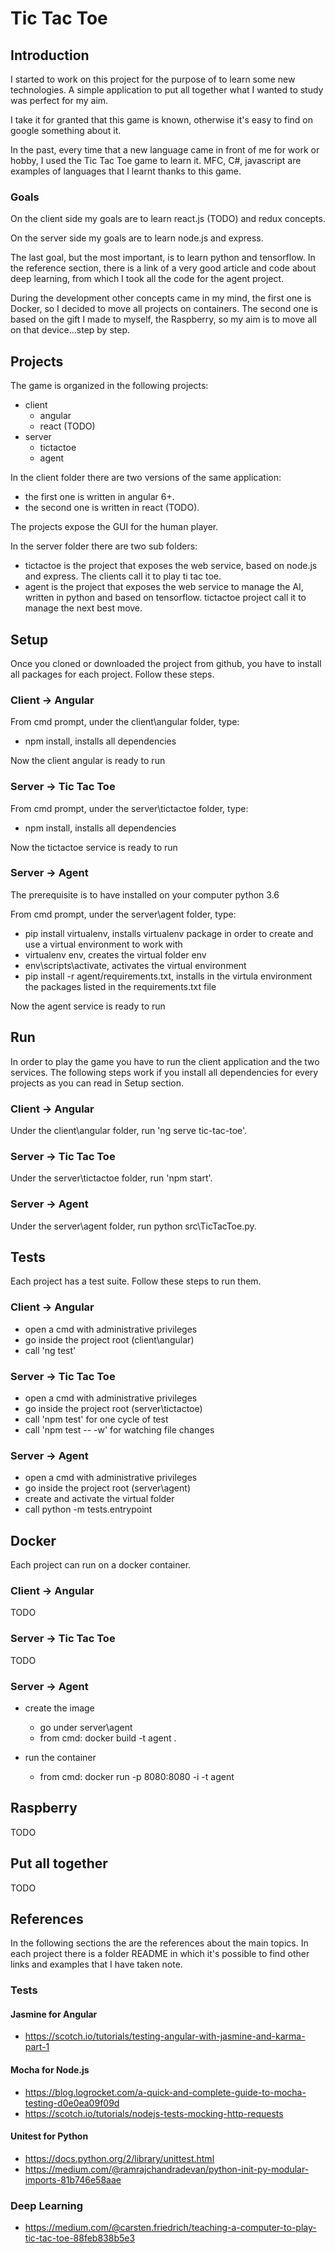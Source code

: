# Tic Tac Toe

## Introduction

I started to work on this project for the purpose of to learn some new technologies. A simple application to put all together what I wanted to study was perfect for my aim.

I take it for granted that this game is known, otherwise it's easy to find on google something about it.

In the past, every time that a new language came in front of me for work or hobby, I used the Tic Tac Toe game to learn it. MFC, C#, javascript are examples of languages that I learnt thanks to this game. 

### Goals

On the client side my goals are to learn react.js (TODO) and redux concepts.

On the server side my goals are to learn node.js and express.

The last goal, but the most important, is to learn python and tensorflow. In the reference section, there is a link of a very good article and code about deep learning, from which I took all the code for the agent project.

During the development other concepts came in my mind, the first one is Docker, so I decided to move all projects on containers. The second one is based on the gift I made to myself, the Raspberry, so my aim is to move all on that device...step by step.

## Projects

The game is organized in the following projects:
- client
  - angular
  - react (TODO)
- server
  - tictactoe
  - agent
  
In the client folder there are two versions of the same application:
- the first one is written in angular 6+.
- the second one is written in react (TODO).

The projects expose the GUI for the human player.

In the server folder there are two sub folders:
- tictactoe is the project that exposes the web service, based on node.js and express. The clients call it to play ti tac toe.
- agent is the project that exposes the web service to manage the AI, written in python and based on tensorflow. tictactoe project call it to manage the next best move.

## Setup

Once you cloned or downloaded the project from github, you have to install all packages for each project. Follow these steps.

### Client -> Angular

From cmd prompt, under the client\angular folder, type:

- npm install, installs all dependencies

Now the client angular is ready to run

### Server -> Tic Tac Toe

From cmd prompt, under the server\tictactoe folder, type:

- npm install, installs all dependencies

Now the tictactoe service is ready to run

### Server -> Agent

The prerequisite is to have installed on your computer python 3.6

From cmd prompt, under the server\agent folder, type:

- pip install virtualenv, installs virtualenv package in order to create and use a virtual environment to work with
- virtualenv env, creates the virtual folder env
- env\scripts\activate, activates the virtual environment
- pip install -r agent/requirements.txt, installs in the virtula environment the packages listed in the requirements.txt file

Now the agent service is ready to run

## Run

In order to play the game you have to run the client application and the two services. The following steps work if you install all dependencies for every projects as you can read in Setup section.

### Client -> Angular

Under the client\angular folder, run 'ng serve tic-tac-toe'.

### Server -> Tic Tac Toe

Under the server\tictactoe folder, run 'npm start'.

### Server -> Agent

Under the server\agent folder, run python src\TicTacToe.py.

## Tests

Each project has a test suite. Follow these steps to run them.

### Client -> Angular

- open a cmd with administrative privileges
- go inside the project root (client\angular)
- call 'ng test'

### Server -> Tic Tac Toe

- open a cmd with administrative privileges
- go inside the project root (server\tictactoe)
- call 'npm test' for one cycle of test
- call 'npm test -- -w' for watching file changes

### Server -> Agent

- open a cmd with administrative privileges
- go inside the project root (server\agent)
- create and activate the virtual folder
- call python -m tests.entrypoint

## Docker

Each project can run on a docker container.

### Client -> Angular

TODO

### Server -> Tic Tac Toe

TODO

### Server -> Agent

- create the image

    - go under server\agent
    - from cmd: docker build -t agent .

- run the container

    - from cmd: docker run -p 8080:8080 -i -t agent

## Raspberry

TODO

## Put all together

TODO

## References

In the following sections the are the references about the main topics. In each project there is a folder README in which it's possible to find other links and examples that I have taken note. 

### Tests

#### Jasmine for Angular

- https://scotch.io/tutorials/testing-angular-with-jasmine-and-karma-part-1

#### Mocha for Node.js

- https://blog.logrocket.com/a-quick-and-complete-guide-to-mocha-testing-d0e0ea09f09d
- https://scotch.io/tutorials/nodejs-tests-mocking-http-requests

#### Unitest for Python

- https://docs.python.org/2/library/unittest.html
- https://medium.com/@ramrajchandradevan/python-init-py-modular-imports-81b746e58aae

### Deep Learning

- https://medium.com/@carsten.friedrich/teaching-a-computer-to-play-tic-tac-toe-88feb838b5e3
